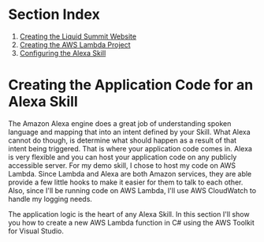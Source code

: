 # Section Index
1. [Creating the Liquid Summit Website](docs/1_Setup_Liquid_Content.md)
2. [Creating the AWS Lambda Project](docs/2_Create_AWS_Lambda_Project.md)
3. [Configuring the Alexa Skill](docs/3_Configure_Alexa_Skill.md)

# Creating the Application Code for an Alexa Skill

The Amazon Alexa engine does a great job of understanding spoken language and mapping that into an intent defined by your Skill. What Alexa cannot do though, is determine what should happen as a result of that intent being triggered. That is where your application code comes in. Alexa is very flexible and you can host your application code on any publicly accessible server. For my demo skill, I chose to host my code on AWS Lambda. Since Lambda and Alexa are both Amazon services, they are able provide a few little hooks to make it easier for them to talk to each other. Also, since I'll be running code on AWS Lambda, I'll use AWS CloudWatch to handle my logging needs. 

The application logic is the heart of any Alexa Skill. In this section I'll show you how to create a new AWS Lambda function in C# using the AWS Toolkit for Visual Studio.

